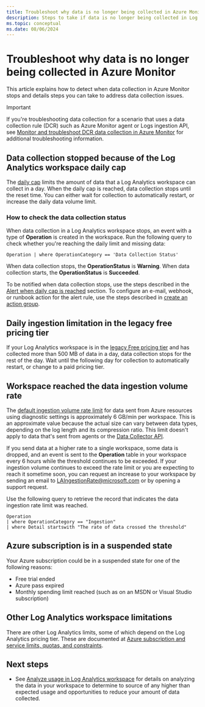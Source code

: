 ```yaml
---
title: Troubleshoot why data is no longer being collected in Azure Monitor
description: Steps to take if data is no longer being collected in Log Analytics workspace in Azure Monitor.
ms.topic: conceptual
ms.date: 08/06/2024
---
```

 
# Troubleshoot why data is no longer being collected in Azure Monitor
This article explains how to detect when data collection in Azure Monitor stops and details steps you can take to address data collection issues.

> [!IMPORTANT]
> If you're troubleshooting data collection for a scenario that uses a data collection rule (DCR) such as Azure Monitor agent or Logs ingestion API, see [Monitor and troubleshoot DCR data collection in Azure Monitor](../essentials/data-collection-monitor.md) for additional troubleshooting information.

## Data collection stopped because of the Log Analytics workspace daily cap

The [daily cap](daily-cap.md) limits the amount of data that a Log Analytics workspace can collect in a day. When the daily cap is reached, data collection stops until the reset time. You can either wait for collection to automatically restart, or increase the daily data volume limit.

### How to check the data collection status

When data collection in a Log Analytics workspace stops, an event with a type of **Operation** is created in the workspace. Run the following query to check whether you're reaching the daily limit and missing data: 

```kusto
Operation | where OperationCategory == 'Data Collection Status'
```

When data collection stops, the **OperationStatus** is **Warning**. When data collection starts, the **OperationStatus** is **Succeeded**.

To be notified when data collection stops, use the steps described in the [Alert when daily cap is reached](daily-cap.md#alert-when-daily-cap-is-reached) section. To configure an e-mail, webhook, or runbook action for the alert rule, use the steps described in [create an action group](../alerts/action-groups.md). 

## Daily ingestion limitation in the legacy free pricing tier 
If your Log Analytics workspace is in the [legacy Free pricing tier](cost-logs.md#legacy-pricing-tiers) and has collected more than 500 MB of data in a day, data collection stops for the rest of the day. Wait until the following day for collection to automatically restart, or change to a paid pricing tier.

## Workspace reached the data ingestion volume rate
The [default ingestion volume rate limit](../service-limits.md#log-analytics-workspaces) for data sent from Azure resources using diagnostic settings is approximately 6 GB/min per workspace. This is an approximate value because the actual size can vary between data types, depending on the log length and its compression ratio. This limit doesn't apply to data that's sent from agents or the [Data Collector API](data-collector-api.md). 

If you send data at a higher rate to a single workspace, some data is dropped, and an event is sent to the **Operation** table in your workspace every 6 hours while the threshold continues to be exceeded. If your ingestion volume continues to exceed the rate limit or you are expecting to reach it sometime soon, you can request an increase to your workspace by sending an email to LAIngestionRate@microsoft.com or by opening a support request. 

Use the following query to retrieve the record that indicates the data ingestion rate limit was reached.

```kusto
Operation 
| where OperationCategory == "Ingestion" 
| where Detail startswith "The rate of data crossed the threshold"
```

## Azure subscription is in a suspended state 
Your Azure subscription could be in a suspended state for one of the following reasons:

- Free trial ended
- Azure pass expired
- Monthly spending limit reached (such as on an MSDN or Visual Studio subscription)


## Other Log Analytics workspace limitations

There are other Log Analytics limits, some of which depend on the Log Analytics pricing tier. These are documented at [Azure subscription and service limits, quotas, and constraints](../service-limits.md#log-analytics-workspaces).


## Next steps

- See [Analyze usage in Log Analytics workspace](../logs/analyze-usage.md) for details on analyzing the data in your workspace to determine to source of any higher than expected usage and opportunities to reduce your amount of data collected.
